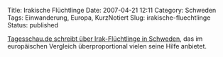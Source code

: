 Title: Irakische Flüchtlinge
Date: 2007-04-21 12:11
Category: Schweden
Tags: Einwanderung, Europa, KurzNotiert
Slug: irakische-fluechtlinge
Status: published

[Tagesschau.de schreibt über Irak-Flüchtlinge in
Schweden](http://www.tagesschau.de/aktuell/meldungen/0,,OID6647126_,00.html),
das im europäischen Vergleich überproportional vielen seine Hilfe
anbietet.

